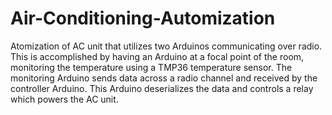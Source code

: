 # Air-Conditioning-Automization
Atomization of AC unit that utilizes two Arduinos communicating over radio. This is accomplished by having an Arduino at a focal point of the room, monitoring the temperature using a TMP36 temperature sensor. The monitoring Arduino sends data across a radio channel and received by the controller Arduino. This Arduino deserializes the data and controls a relay which powers the AC unit.
